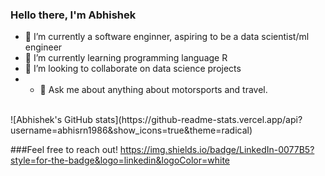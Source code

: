### Hello there, I'm Abhishek

<!--
**abhisrn1986/abhisrn1986** is a ✨ _special_ ✨ repository because its `README.md` (this file) appears on your GitHub profile.

Here are some ideas to get you started:
-->

- 🔭 I’m currently a software enginner, aspiring to be a data scientist/ml engineer
- 🌱 I’m currently learning programming language R 
- 👯 I’m looking to collaborate on data science projects
- - 💬 Ask me about anything about motorsports and travel.
<!--
- 🤔 I’m looking for help with ...
- 📫 How to reach me: ...
- 😄 Pronouns: ...
- ⚡ Fun fact: ...
-->
<br />
![Abhishek's GitHub stats](https://github-readme-stats.vercel.app/api?username=abhisrn1986&show_icons=true&theme=radical)

###Feel free to reach out!
https://img.shields.io/badge/LinkedIn-0077B5?style=for-the-badge&logo=linkedin&logoColor=white

